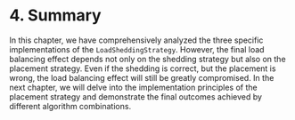 # 4. Summary

In this chapter, we have comprehensively analyzed the three specific implementations of the `LoadSheddingStrategy`. However, the final load balancing effect depends not only on the shedding strategy but also on the placement strategy. Even if the shedding is correct, but the placement is wrong, the load balancing effect will still be greatly compromised. In the next chapter, we will delve into the implementation principles of the placement strategy and demonstrate the final outcomes achieved by different algorithm combinations.
